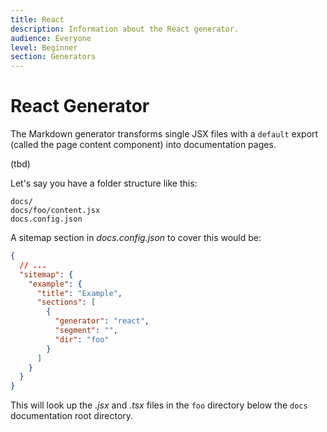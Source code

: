 ```yaml
---
title: React
description: Information about the React generator.
audience: Everyone
level: Beginner
section: Generators
---
```


# React Generator

The Markdown generator transforms single JSX files with a `default` export (called the page content component) into documentation pages.

(tbd)

Let's say you have a folder structure like this:

```plain
docs/
docs/foo/content.jsx
docs.config.json
```

A sitemap section in *docs.config.json* to cover this would be:

```json
{
  // ...
  "sitemap": {
    "example": {
      "title": "Example",
      "sections": [
        {
          "generator": "react",
          "segment": "",
          "dir": "foo"
        }
      ]
    }
  }
}
```

This will look up the *.jsx* and *.tsx* files in the `foo` directory below the `docs` documentation root directory.
